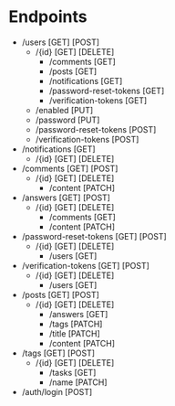 # Endpoints
   - /users [GET] [POST]
      - /{id} [GET] [DELETE]
          - /comments [GET]
          - /posts [GET]
          - /notifications [GET]
          - /password-reset-tokens [GET]
          - /verification-tokens [GET]
      - /enabled [PUT]
      - /password [PUT]
      - /password-reset-tokens [POST]
      - /verification-tokens [POST]
  - /notifications [GET]
    - /{id} [GET] [DELETE]
  - /comments [GET] [POST] 
      - /{id} [GET] [DELETE]
         - /content [PATCH]
  - /answers [GET] [POST] 
      - /{id} [GET] [DELETE]
         - /comments [GET]
         - /content [PATCH]
  - /password-reset-tokens [GET] [POST]
      - /{id} [GET] [DELETE]
          - /users [GET]
  - /verification-tokens [GET] [POST]
      - /{id} [GET] [DELETE]
          - /users [GET]
  - /posts [GET] [POST]
      - /{id} [GET] [DELETE]
          - /answers [GET]
          - /tags [PATCH]
          - /title [PATCH]
          - /content [PATCH]
  - /tags [GET] [POST]
      - /{id} [GET] [DELETE]
          - /tasks [GET]
          - /name [PATCH]
  - /auth/login [POST]
